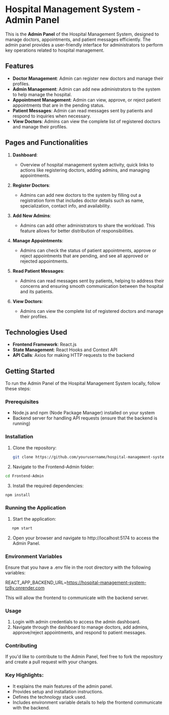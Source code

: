 # Hospital Management System - Admin Panel

This is the **Admin Panel** of the Hospital Management System, designed to manage doctors, appointments, and patient messages efficiently. The admin panel provides a user-friendly interface for administrators to perform key operations related to hospital management.

## Features

- **Doctor Management**: Admin can register new doctors and manage their profiles.
- **Admin Management**: Admin can add new administrators to the system to help manage the hospital.
- **Appointment Management**: Admin can view, approve, or reject patient appointments that are in the pending status.
- **Patient Messages**: Admin can read messages sent by patients and respond to inquiries when necessary.
- **View Doctors**: Admins can view the complete list of registered doctors and manage their profiles.

## Pages and Functionalities

1. **Dashboard**: 
   - Overview of hospital management system activity, quick links to actions like registering doctors, adding admins, and managing appointments.

2. **Register Doctors**:
   - Admins can add new doctors to the system by filling out a registration form that includes doctor details such as name, specialization, contact info, and availability.

3. **Add New Admins**:
   - Admins can add other administrators to share the workload. This feature allows for better distribution of responsibilities.

4. **Manage Appointments**:
   - Admins can check the status of patient appointments, approve or reject appointments that are pending, and see all approved or rejected appointments.

5. **Read Patient Messages**:
   - Admins can read messages sent by patients, helping to address their concerns and ensuring smooth communication between the hospital and its patients.

6. **View Doctors**:
    - Admins can view the complete list of registered doctors and manage their profiles.

## Technologies Used

- **Frontend Framework**: React.js
- **State Management**: React Hooks and Context API
- **API Calls**: Axios for making HTTP requests to the backend

## Getting Started

To run the Admin Panel of the Hospital Management System locally, follow these steps:

### Prerequisites

- Node.js and npm (Node Package Manager) installed on your system
- Backend server for handling API requests (ensure that the backend is running)

### Installation

1. Clone the repository:

   ```bash
   git clone https://github.com/yourusername/hospital-management-system-admin.git
    ```
2. Navigate to the Frontend-Admin folder:

 ```bash
cd Frontend-Admin
```
3. Install the required dependencies:
 ```bash
npm install
```
### Running the Application
1. Start the application:
 ```bash
    npm start 
```
2. Open your browser and navigate to http://localhost:5174 to access the Admin Panel.

### Environment Variables
Ensure that you have a .env file in the root directory with the following variables:

REACT_APP_BACKEND_URL=https://hospital-management-system-tz8y.onrender.com

This will allow the frontend to communicate with the backend server.

### Usage
1. Login with admin credentials to access the admin dashboard.
2. Navigate through the dashboard to manage doctors, add admins, approve/reject appointments, and respond to patient messages.

### Contributing
If you'd like to contribute to the Admin Panel, feel free to fork the repository and create a pull request with your changes.


### Key Highlights:
- It explains the main features of the admin panel.
- Provides setup and installation instructions.
- Defines the technology stack used.
- Includes environment variable details to help the frontend communicate with the backend.